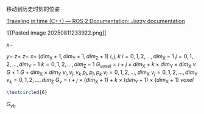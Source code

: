 移动到历史时刻的位姿

[Traveling in time (C++) — ROS 2 Documentation: Jazzy documentation](https://docs.ros.org/en/jazzy/Tutorials/Intermediate/Tf2/Time-Travel-With-Tf2-Cpp.html)

![[Pasted image 20250811233922.png]]


$x-$

$y-$
$z+$
$z-$
$x+$
$(dim_\text{X}+1,dim_\text{Y}+1,dim_\text{Z}+1)$
$i,j,k$
$i=0,1,2,\dots,dim_\text{X}-1$
$j=0,1,2,\dots,dim_\text{Y}-1$
$k=0,1,2,\dots,dim_\text{Z}-1$
$G_{voxel}=i+j\times{dim_\text{X}+k\times{dim_{\text{Y}}}\times{}dim_\text{X}}$
$v$
$G+1$
$G+dim_{\text{X}}\times{dim_{\text{Y}}}$
$v_{i},v_{j},v_{k}$
$p_{i},p_{j},p_{k}$
$v_{i}=0,1,2,\dots,dim_\text{X}$
$v_{j}=0,1,2,\dots,dim_\text{Y}$
$v_{k}=0,1,2,\dots,dim_\text{Z}$
$G_{v}=i+j\times{(dim_\text{X}+1)}+k\times{(dim_{\text{Y}}+1)}\times{(dim_\text{X}+1)}$
$voxel$
```latex
\textcircled{6}
```
$G_{vb}$